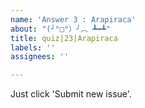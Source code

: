 ```yaml
---
name: 'Answer 3 : Arapiraca'
about: "(╯°□°）╯︵ ┻━┻"
title: quiz|23|Arapiraca
labels: ''
assignees: ''

---
```


Just click 'Submit new issue'.
